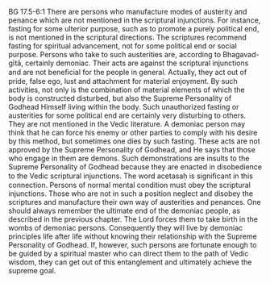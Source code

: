 BG 17.5-6:1	There are persons who manufacture modes of austerity and penance which are not mentioned in the scriptural injunctions. For instance, fasting for some ulterior purpose, such as to promote a purely political end, is not mentioned in the scriptural directions. The scriptures recommend fasting for spiritual advancement, not for some political end or social purpose. Persons who take to such austerities are, according to Bhagavad-gītā, certainly demoniac. Their acts are against the scriptural injunctions and are not beneﬁcial for the people in general. Actually, they act out of pride, false ego, lust and attachment for material enjoyment. By such activities, not only is the combination of material elements of which the body is constructed disturbed, but also the Supreme Personality of Godhead Himself living within the body. Such unauthorized fasting or austerities for some political end are certainly very disturbing to others. They are not mentioned in the Vedic literature. A demoniac person may think that he can force his enemy or other parties to comply with his desire by this method, but sometimes one dies by such fasting. These acts are not approved by the Supreme Personality of Godhead, and He says that those who engage in them are demons. Such demonstrations are insults to the Supreme Personality of Godhead because they are enacted in disobedience to the Vedic scriptural injunctions. The word acetasaḥ is signiﬁcant in this connection. Persons of normal mental condition must obey the scriptural injunctions. Those who are not in such a position neglect and disobey the scriptures and manufacture their own way of austerities and penances. One should always remember the ultimate end of the demoniac people, as described in the previous chapter. The Lord forces them to take birth in the wombs of demoniac persons. Consequently they will live by demoniac principles life after life without knowing their relationship with the Supreme Personality of Godhead. If, however, such persons are fortunate enough to be guided by a spiritual master who can direct them to the path of Vedic wisdom, they can get out of this entanglement and ultimately achieve the supreme goal.